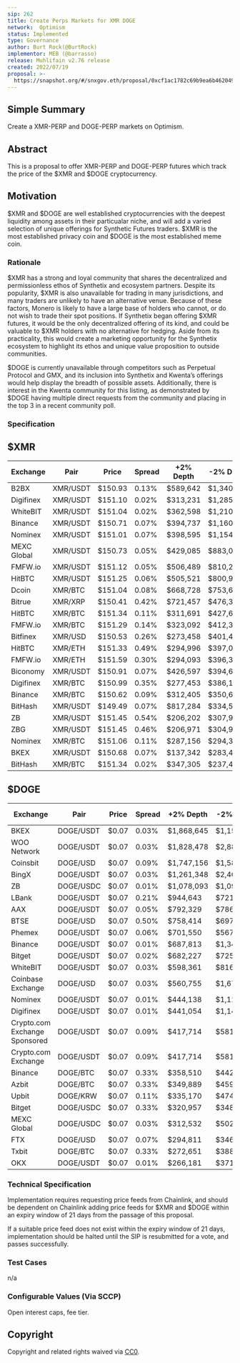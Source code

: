 ```yaml
---
sip: 262
title: Create Perps Markets for XMR DOGE
network:  Optimism
status: Implemented
type: Governance
author: Burt Rock(@BurtRock)
implementor: MEB (@barrasso)
release: Muhlifain v2.76 release
created: 2022/07/19
proposal: >-
  https://snapshot.org/#/snxgov.eth/proposal/0xcf1ac1782c69b9ea6b462049271a8279101b7adf33bd71761857121e74706298
---
```


## Simple Summary

Create a XMR-PERP and DOGE-PERP markets on Optimism.

## Abstract

This is a proposal to offer XMR-PERP and DOGE-PERP futures which track the price of the $XMR and $DOGE cryptocurrency.

## Motivation

$XMR and $DOGE are well established cryptocurrencies with the deepest liquidity among assets in their particualar niche, and will add a varied selection of unique offerings for Synthetic Futures traders. $XMR is the most established privacy coin and $DOGE is the most established meme coin.

### Rationale

$XMR has a strong and loyal community that shares the decentralized and permissionless ethos of Synthetix and ecosystem partners. Despite its popularity, $XMR is also unavailable for trading in many jurisdictions, and many traders are unlikely to have an alternative venue. Because of these factors, Monero is likely to have a large base of holders who cannot, or do not wish to trade their spot positions. If Synthetix began offering $XMR futures, it would be the only decentralized offering of its kind, and could be valuable to $XMR holders with no alternative for hedging. Aside from its practicality, this would create a marketing opportunity for the Synthetix ecosystem to highlight its ethos and unique value proposition to outside communities.

$DOGE is currently unavailable through competitors such as Perpetual Protocol and GMX, and its inclusion into Synthetix and Kwenta’s offerings would help display the breadth of possible assets. Additionally, there is interest in the Kwenta community for this listing, as demonstrated by $DOGE having multiple direct requests from the community and placing in the top 3 in a recent community poll.

### Specification

## $XMR

| Exchange    | Pair     | Price   | Spread | +2% Depth  | -2% Depth  | 24h Volume  | Volume % |
|-------------|----------|---------|--------|----------|------------|-------------|----------|
| B2BX        | XMR/USDT | $150.93 | 0.13%  | $589,642 | $1,340,167 | $2,556      | 0.00%    |
| Digifinex   | XMR/USDT | $151.10 | 0.02%  | $313,231 | $1,285,485 | $7,661,831  | 4.19%    |
| WhiteBIT    | XMR/USDT | $151.04 | 0.02%  | $362,598 | $1,210,437 | $3,930,188  | 2.15%    |
| Binance     | XMR/USDT | $150.71 | 0.07%  | $394,737 | $1,160,559 | $26,157,460 | 14.30%   |
| Nominex     | XMR/USDT | $151.01 | 0.07%  | $398,595 | $1,154,164 | $70,831     | 0.04%    |
| MEXC Global | XMR/USDT | $150.73 | 0.05%  | $429,085 | $883,071   | $534,020    | 0.29%    |
| FMFW.io     | XMR/USDT | $151.12 | 0.05%  | $506,489 | $810,289   | $10,841,908 | 5.93%    |
| HitBTC      | XMR/USDT | $151.25 | 0.06%  | $505,521 | $800,944   | $10,849,826 | 5.93%    |
| Dcoin       | XMR/BTC  | $151.04 | 0.08%  | $668,728 | $753,688   | $14,307,474 | 7.82%    |
| Bitrue      | XMR/XRP  | $150.41 | 0.42%  | $721,457 | $476,383   | $1,139,070  | 0.62%    |
| HitBTC      | XMR/BTC  | $151.34 | 0.11%  | $311,691 | $427,642   | $1,432,549  | 0.78%    |
| FMFW.io     | XMR/BTC  | $151.29 | 0.14%  | $323,092 | $412,300   | $1,432,230  | 0.78%    |
| Bitfinex    | XMR/USD  | $150.53 | 0.26%  | $273,458 | $401,437   | $1,672,417  | 0.91%    |
| HitBTC      | XMR/ETH  | $151.33 | 0.49%  | $294,996 | $397,097   | $239,937    | 0.13%    |
| FMFW.io     | XMR/ETH  | $151.59 | 0.30%  | $294,093 | $396,303   | $240,403    | 0.13%    |
| Biconomy    | XMR/USDT | $150.91 | 0.07%  | $426,597 | $394,634   | $15,397,335 | 8.42%    |
| Digifinex   | XMR/BTC  | $150.99 | 0.35%  | $277,453 | $386,178   | $1,467,189  | 0.80%    |
| Binance     | XMR/BTC  | $150.62 | 0.09%  | $312,405 | $350,645   | $11,020,132 | 6.03%    |
| BitHash     | XMR/USDT | $149.49 | 0.07%  | $817,284 | $334,594   | $1,840,158  | 1.01%    |
| ZB          | XMR/USDT | $151.45 | 0.54%  | $206,202 | $307,984   | $78,030     | 0.04%    |
| ZBG         | XMR/USDT | $151.45 | 0.46%  | $206,971 | $304,998   | $23,074     | 0.01%    |
| Nominex     | XMR/BTC  | $151.06 | 0.11%  | $287,156 | $294,332   | $18,040     | 0.01%    |
| BKEX        | XMR/USDT | $150.68 | 0.07%  | $137,342 | $283,470   | $989,406    | 0.54%    |
| BitHash     | XMR/BTC  | $151.34 | 0.02%  | $347,305 | $237,431   | $1,097,509  | 0.60%    |

## $DOGE

| Exchange                      | Pair      | Price | Spread | +2% Depth  | -2% Depth  | 24h Volume  | Volume % |
|-------------------------------|-----------|-------|--------|------------|------------|-------------|----------|
| BKEX                          | DOGE/USDT | $0.07 | 0.03%  | $1,868,645 | $1,156,056 | $9,120,697  | 2.05%    |
| WOO Network                   | DOGE/USDT | $0.07 | 0.03%  | $1,828,478 | $2,882,313 | $1,514,702  | 0.34%    |
| Coinsbit                      | DOGE/USD  | $0.07 | 0.09%  | $1,747,156 | $1,583,535 | $10,771,116 | 2.42%    |
| BingX                         | DOGE/USDT | $0.07 | 0.03%  | $1,261,348 | $2,408,677 | $1,822,955  | 0.41%    |
| ZB                            | DOGE/USDC | $0.07 | 0.01%  | $1,078,093 | $1,094,704 | $20,260,609 | 4.55%    |
| LBank                         | DOGE/USDT | $0.07 | 0.21%  | $944,643   | $721,181   | $2,558,450  | 0.57%    |
| AAX                           | DOGE/USDT | $0.07 | 0.05%  | $792,329   | $786,836   | $14,165,260 | 3.18%    |
| BTSE                          | DOGE/USD  | $0.07 | 0.50%  | $758,414   | $697,323   | $990,866    | 0.22%    |
| Phemex                        | DOGE/USDT | $0.07 | 0.06%  | $701,550   | $567,518   | $38,441,174 | 8.63%    |
| Binance                       | DOGE/USDT | $0.07 | 0.01%  | $687,813   | $1,347,532 | $61,429,185 | 13.78%   |
| Bitget                        | DOGE/USDT | $0.07 | 0.02%  | $682,227   | $725,468   | $6,779,971  | 1.52%    |
| WhiteBIT                      | DOGE/USDT | $0.07 | 0.03%  | $598,361   | $816,939   | $9,497,427  | 2.13%    |
| Coinbase Exchange             | DOGE/USD  | $0.07 | 0.03%  | $560,755   | $1,671,706 | $14,739,546 | 3.31%    |
| Nominex                       | DOGE/USDT | $0.07 | 0.01%  | $444,138   | $1,114,506 | $203,739    | 0.05%    |
| Digifinex                     | DOGE/USDT | $0.07 | 0.01%  | $441,054   | $1,146,865 | $10,144,463 | 2.28%    |
| Crypto.com Exchange Sponsored | DOGE/USDT | $0.07 | 0.09%  | $417,714   | $581,889   | $636,794    | 0.14%    |
| Crypto.com Exchange           | DOGE/USDT | $0.07 | 0.09%  | $417,714   | $581,889   | $636,794    | 0.14%    |
| Binance                       | DOGE/BTC  | $0.07 | 0.33%  | $358,510   | $442,622   | $3,402,561  | 0.76%    |
| Azbit                         | DOGE/BTC  | $0.07 | 0.33%  | $349,889   | $459,631   | $46,417     | 0.01%    |
| Upbit                         | DOGE/KRW  | $0.07 | 0.11%  | $335,170   | $474,571   | $49,510,620 | 11.11%   |
| Bitget                        | DOGE/USDC | $0.07 | 0.33%  | $320,957   | $348,776   | $68,737     | 0.02%    |
| MEXC Global                   | DOGE/USDC | $0.07 | 0.03%  | $312,532   | $502,024   | $1,921,111  | 0.43%    |
| FTX                           | DOGE/USD  | $0.07 | 0.07%  | $294,811   | $346,355   | $8,988,948  | 2.02%    |
| Txbit                         | DOGE/BTC  | $0.07 | 0.33%  | $272,651   | $388,135   | $382,646    | 0.09%    |
| OKX                           | DOGE/USDT | $0.07 | 0.01%  | $266,181   | $371,369   | $12,844,437 | 2.88%    |

### Technical Specification

Implementation requires requesting price feeds from Chainlink, and should be dependent on Chainlink adding price feeds for $XMR and $DOGE within an expiry window of 21 days from the passage of this proposal. 

If a suitable price feed does not exist within the expiry window of 21 days, implementation should be halted until the SIP is resubmitted for a vote, and passes successfully. 

### Test Cases

n/a

### Configurable Values (Via SCCP)

Open interest caps, fee tier.

## Copyright

Copyright and related rights waived via [CC0](https://creativecommons.org/publicdomain/zero/1.0/).
